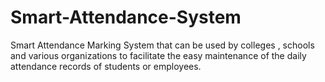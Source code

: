 # Smart-Attendance-System
Smart Attendance Marking System that can be used by colleges , schools and various organizations to facilitate the easy maintenance of the daily attendance records of students or employees.
